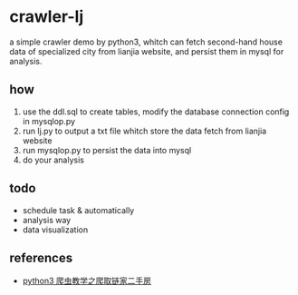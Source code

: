 # crawler-lj

a simple crawler demo by python3, whitch can fetch second-hand house data of specialized city from lianjia website, and persist them in mysql for analysis. 
 

## how

1. use the ddl.sql to create tables, modify the database connection config in mysqlop.py
2. run lj.py to output a txt file whitch store the data fetch from lianjia website
3. run mysqlop.py to persist the data into mysql
4. do your analysis


## todo

- schedule task & automatically
- analysis way
- data visualization

## references

- [python3 爬虫教学之爬取链家二手房](https://www.cnblogs.com/Tsukasa/p/6799968.html)